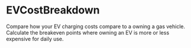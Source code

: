 # EVCostBreakdown
Compare how your EV charging costs compare to a owning a gas vehicle. Calculate the breakeven points where owning an EV is more or less expensive for daily use.

